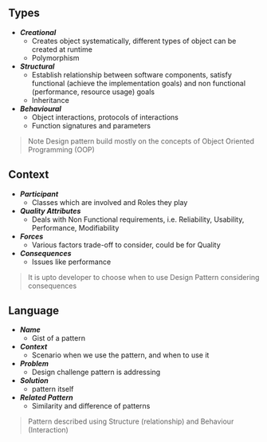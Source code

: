 
## Types 

- ***Creational***
  - Creates object systematically, different types of object can be created at runtime
  - Polymorphism 
- ***Structural***
  - Establish relationship between software components, satisfy functional (achieve the implementation goals) and non functional (performance, resource usage) goals
  - Inheritance
- ***Behavioural***
  - Object interactions, protocols of interactions
  - Function signatures and parameters

> Note Design pattern build mostly on the concepts of Object Oriented Programming (OOP)

## Context

- ***Participant***
  - Classes which are involved and Roles they play
- ***Quality Attributes***
  - Deals with Non Functional requirements, i.e. Reliability, Usability, Performance, Modifiability
- ***Forces***
  - Various factors trade-off to consider, could be for Quality
- ***Consequences***
  - Issues like performance

> It is upto developer to choose when to use Design Pattern considering consequences

## Language

- ***Name***
  - Gist of a pattern
- ***Context***
  - Scenario when we use the pattern, and when to use it
- ***Problem***
  - Design challenge pattern is addressing
- ***Solution***
  - pattern itself
- ***Related Pattern***
  - Similarity and difference of patterns

> Pattern described using Structure (relationship) and Behaviour (Interaction)